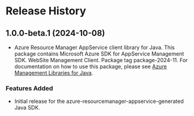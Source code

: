 # Release History

## 1.0.0-beta.1 (2024-10-08)

- Azure Resource Manager AppService client library for Java. This package contains Microsoft Azure SDK for AppService Management SDK. WebSite Management Client. Package tag package-2024-11. For documentation on how to use this package, please see [Azure Management Libraries for Java](https://aka.ms/azsdk/java/mgmt).
### Features Added

- Initial release for the azure-resourcemanager-appservice-generated Java SDK.
